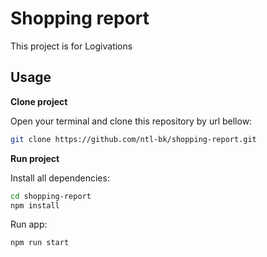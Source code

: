 # Shopping report

This project is for Logivations

## Usage

**Clone project**

Open your terminal and clone this repository by url bellow:

```bash
git clone https://github.com/ntl-bk/shopping-report.git
```

**Run project**

Install all dependencies:

```bash
cd shopping-report
npm install
```

Run app:

```bash
npm run start
```
